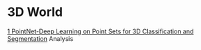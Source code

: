 # 3D World

<p><a href="https://arxiv.org/pdf/1612.00593.pdf" target="_blank">1 PointNet-Deep Learning on Point Sets for 3D Classification and Segmentation</a> <a href = "https://docs.google.com/spreadsheets/d/1-vGi9gWg968efMu_E2movW1HngzOYzD_JbPuPdb2kik/edit#gid=0&range=A5:H5/export?format=pdf"></a>Analysis</p>